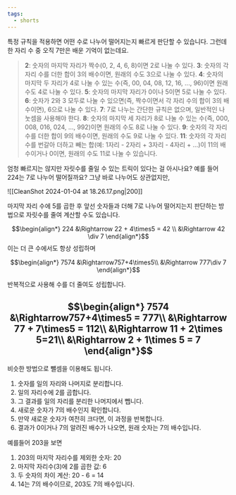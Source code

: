 ```yaml
---
tags:
  - shorts
---
```

특정 규칙을 적용하면 어떤 수로 나누어 떨어지는지 빠르게 판단할 수 있습니다.
그런데 한 자리 수 중 오직 $7$만은 배운 기억이 없는데요. 

>**2**: 숫자의 마지막 자리가 짝수(0, 2, 4, 6, 8)이면 2로 나눌 수 있다.
>**3**: 숫자의 각 자리 수를 더한 합이 3의 배수이면, 원래의 수도 3으로 나눌 수 있다.
>**4**: 숫자의 마지막 두 자리가 4로 나눌 수 있는 수(즉, 00, 04, 08, 12, 16, ..., 96)이면 원래 수도 4로 나눌 수 있다.
>**5**: 숫자의 마지막 자리가 0이나 5이면 5로 나눌 수 있다.
>**6**: 숫자가 2와 3 모두로 나눌 수 있으면(즉, 짝수이면서 각 자리 수의 합이 3의 배수이면), 6으로 나눌 수 있다.
>**7**: 7로 나누는 간단한 규칙은 없으며, 일반적인 나눗셈을 사용해야 한다.
>**8**: 숫자의 마지막 세 자리가 8로 나눌 수 있는 수(즉, 000, 008, 016, 024, ..., 992)이면 원래의 수도 8로 나눌 수 있다.
>**9**: 숫자의 각 자리 수를 더한 합이 9의 배수이면, 원래의 수도 9로 나눌 수 있다.
>**11**: 숫자의 각 자리 수를 번갈아 더하고 빼는 합(예: 1자리 - 2자리 + 3자리 - 4자리 + ...)이 11의 배수이거나 0이면, 원래의 수도 11로 나눌 수 있습니다.

엄청 빠르지는 않지만 자릿수를 줄일 수 있는 트릭이 있다는 걸 아시나요?
예를 들어 $224$는 $7$로 나누어 떨어질까요? 그냥 바로 나누어도 상관없지만,

![[CleanShot 2024-01-04 at 18.26.17.png|200]]

마지막 자리 수에 $5$를 곱한 후 앞선 숫자들과 더해 $7$로 나누어 떨어지는지 판단하는 방법으로 자릿수를 줄여 계산할 수도 있습니다.

$$\begin{align*}
224 &\Rightarrow 22 + 4\times5 = 42 \\
&\Rightarrow 42 \div 7
\end{align*}$$
이는 더 큰 수에서도 항상 성립하며

$$\begin{align*}
7574 &\Rightarrow757+4\times5\\
&\Rightarrow 777\div 7
\end{align*}$$

반복적으로 사용해 수를 더 줄여도 성립합니다.

$$\begin{align*}
7574 &\Rightarrow757+4\times5 = 777\\
&\Rightarrow 77 + 7\times5 = 112\\
&\Rightarrow 11 + 2\times 5=21\\
&\Rightarrow 2 + 1\times 5 = 7
\end{align*}$$
---

비슷한 방법으로 뺄셈을 이용해도 됩니다.

1. 숫자를 일의 자리와 나머지로 분리합니다.
2. 일의 자리수에 2를 곱합니다.
3. 그 결과를 일의 자리를 분리한 나머지에서 뺍니다.
4. 새로운 숫자가 7의 배수인지 확인합니다. 
5. 만약 새로운 숫자가 여전히 크다면, 이 과정을 반복합니다. 
6. 결과가 0이거나 7의 알려진 배수가 나오면, 원래 숫자는 7의 배수입니다.

예를들어 203을 보면

1. 203의 마지막 자리수를 제외한 숫자: 20
2. 마지막 자리수(3)에 2를 곱한 값: 6
3. 두 숫자의 차이 계산: 20 - 6 = 14
4. 14는 7의 배수이므로, 203도 7의 배수입니다.
